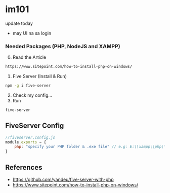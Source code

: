 # im101
update today
- may UI na sa login

### Needed Packages (PHP, NodeJS and XAMPP)
0. Read the Article
```bash
https://www.sitepoint.com/how-to-install-php-on-windows/
```
1. Five Server (Install & Run)
```bash
npm -g i five-server
```
2. Check my config...
3. Run
```bash
five-server
```

## FiveServer Config
```js
//fiveserver.config.js
module.exports = {
    php: "specify your PHP folder & .exe file" // e.g: E:\\xampp\\php\\php.exe
}
```

## References

- https://github.com/yandeu/five-server-with-php
- https://www.sitepoint.com/how-to-install-php-on-windows/